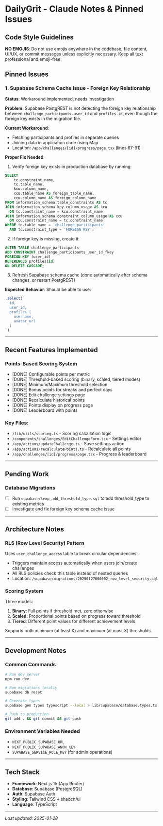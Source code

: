 # DailyGrit - Claude Notes & Pinned Issues

## Code Style Guidelines

**NO EMOJIS**: Do not use emojis anywhere in the codebase, file content, UI/UX, or commit messages unless explicitly necessary. Keep all text professional and emoji-free.

## Pinned Issues

### 1. Supabase Schema Cache Issue - Foreign Key Relationship
**Status**: Workaround implemented, needs investigation

**Problem**:
Supabase PostgREST is not detecting the foreign key relationship between `challenge_participants.user_id` and `profiles.id`, even though the foreign key exists in the migration file.

**Current Workaround**:
- Fetching participants and profiles in separate queries
- Joining data in application code using Map
- Location: `/app/challenges/[id]/progress/page.tsx` (lines 67-91)

**Proper Fix Needed**:
1. Verify foreign key exists in production database by running:
```sql
SELECT
    tc.constraint_name,
    tc.table_name,
    kcu.column_name,
    ccu.table_name AS foreign_table_name,
    ccu.column_name AS foreign_column_name
FROM information_schema.table_constraints AS tc
JOIN information_schema.key_column_usage AS kcu
  ON tc.constraint_name = kcu.constraint_name
JOIN information_schema.constraint_column_usage AS ccu
  ON ccu.constraint_name = tc.constraint_name
WHERE tc.table_name = 'challenge_participants'
  AND tc.constraint_type = 'FOREIGN KEY';
```

2. If foreign key is missing, create it:
```sql
ALTER TABLE challenge_participants
ADD CONSTRAINT challenge_participants_user_id_fkey
FOREIGN KEY (user_id)
REFERENCES profiles(id)
ON DELETE CASCADE;
```

3. Refresh Supabase schema cache (done automatically after schema changes, or restart PostgREST)

**Expected Behavior**:
Should be able to use:
```javascript
.select(`
  id,
  user_id,
  profiles (
    username,
    avatar_url
  )
`)
```

---

## Recent Features Implemented

### Points-Based Scoring System
- [DONE] Configurable points per metric
- [DONE] Threshold-based scoring (binary, scaled, tiered modes)
- [DONE] Minimum/Maximum threshold selection
- [DONE] Bonus points for streaks and perfect days
- [DONE] Edit challenge settings page
- [DONE] Recalculate historical points
- [DONE] Points display on progress page
- [DONE] Leaderboard with points

### Key Files:
- `/lib/utils/scoring.ts` - Scoring calculation logic
- `/components/challenges/EditChallengeForm.tsx` - Settings editor
- `/app/actions/updateChallenge.ts` - Save settings action
- `/app/actions/recalculatePoints.ts` - Recalculate all points
- `/app/challenges/[id]/progress/page.tsx` - Progress & leaderboard

---

## Pending Work

### Database Migrations
- [ ] Run `supabase/temp_add_threshold_type.sql` to add threshold_type to existing metrics
- [ ] Investigate and fix foreign key schema cache issue

---

## Architecture Notes

### RLS (Row Level Security) Pattern
Uses `user_challenge_access` table to break circular dependencies:
- Triggers maintain access automatically when users join/create challenges
- All RLS policies check this table instead of nested queries
- Location: `/supabase/migrations/20250127000002_row_level_security.sql`

### Scoring System
Three modes:
1. **Binary**: Full points if threshold met, zero otherwise
2. **Scaled**: Proportional points based on progress toward threshold
3. **Tiered**: Different point values for different achievement levels

Supports both minimum (at least X) and maximum (at most X) thresholds.

---

## Development Notes

### Common Commands
```bash
# Run dev server
npm run dev

# Run migrations locally
supabase db reset

# Generate types
supabase gen types typescript --local > lib/supabase/database.types.ts

# Push to production
git add . && git commit && git push
```

### Environment Variables Needed
- `NEXT_PUBLIC_SUPABASE_URL`
- `NEXT_PUBLIC_SUPABASE_ANON_KEY`
- `SUPABASE_SERVICE_ROLE_KEY` (for admin operations)

---

## Tech Stack
- **Framework**: Next.js 15 (App Router)
- **Database**: Supabase (PostgreSQL)
- **Auth**: Supabase Auth
- **Styling**: Tailwind CSS + shadcn/ui
- **Language**: TypeScript

---

*Last updated: 2025-01-28*
